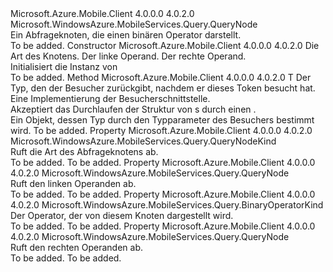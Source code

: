 <Type Name="BinaryOperatorNode" FullName="Microsoft.WindowsAzure.MobileServices.Query.BinaryOperatorNode">
  <TypeSignature Language="C#" Value="public sealed class BinaryOperatorNode : Microsoft.WindowsAzure.MobileServices.Query.QueryNode" />
  <TypeSignature Language="ILAsm" Value=".class public auto ansi sealed beforefieldinit BinaryOperatorNode extends Microsoft.WindowsAzure.MobileServices.Query.QueryNode" />
  <TypeSignature Language="DocId" Value="T:Microsoft.WindowsAzure.MobileServices.Query.BinaryOperatorNode" />
  <TypeSignature Language="VB.NET" Value="Public NotInheritable Class BinaryOperatorNode&#xA;Inherits QueryNode" />
  <TypeSignature Language="F#" Value="type BinaryOperatorNode = class&#xA;    inherit QueryNode" />
  <AssemblyInfo>
    <AssemblyName>Microsoft.Azure.Mobile.Client</AssemblyName>
    <AssemblyVersion>4.0.0.0</AssemblyVersion>
    <AssemblyVersion>4.0.2.0</AssemblyVersion>
  </AssemblyInfo>
  <Base>
    <BaseTypeName>Microsoft.WindowsAzure.MobileServices.Query.QueryNode</BaseTypeName>
  </Base>
  <Interfaces />
  <Docs>
    <summary>
            Ein Abfrageknoten, die einen binären Operator darstellt.
            </summary>
    <remarks>To be added.</remarks>
  </Docs>
  <Members>
    <Member MemberName=".ctor">
      <MemberSignature Language="C#" Value="public BinaryOperatorNode (Microsoft.WindowsAzure.MobileServices.Query.BinaryOperatorKind kind, Microsoft.WindowsAzure.MobileServices.Query.QueryNode left, Microsoft.WindowsAzure.MobileServices.Query.QueryNode right);" />
      <MemberSignature Language="ILAsm" Value=".method public hidebysig specialname rtspecialname instance void .ctor(valuetype Microsoft.WindowsAzure.MobileServices.Query.BinaryOperatorKind kind, class Microsoft.WindowsAzure.MobileServices.Query.QueryNode left, class Microsoft.WindowsAzure.MobileServices.Query.QueryNode right) cil managed" />
      <MemberSignature Language="DocId" Value="M:Microsoft.WindowsAzure.MobileServices.Query.BinaryOperatorNode.#ctor(Microsoft.WindowsAzure.MobileServices.Query.BinaryOperatorKind,Microsoft.WindowsAzure.MobileServices.Query.QueryNode,Microsoft.WindowsAzure.MobileServices.Query.QueryNode)" />
      <MemberSignature Language="VB.NET" Value="Public Sub New (kind As BinaryOperatorKind, left As QueryNode, right As QueryNode)" />
      <MemberSignature Language="F#" Value="new Microsoft.WindowsAzure.MobileServices.Query.BinaryOperatorNode : Microsoft.WindowsAzure.MobileServices.Query.BinaryOperatorKind * Microsoft.WindowsAzure.MobileServices.Query.QueryNode * Microsoft.WindowsAzure.MobileServices.Query.QueryNode -&gt; Microsoft.WindowsAzure.MobileServices.Query.BinaryOperatorNode" Usage="new Microsoft.WindowsAzure.MobileServices.Query.BinaryOperatorNode (kind, left, right)" />
      <MemberType>Constructor</MemberType>
      <AssemblyInfo>
        <AssemblyName>Microsoft.Azure.Mobile.Client</AssemblyName>
        <AssemblyVersion>4.0.0.0</AssemblyVersion>
        <AssemblyVersion>4.0.2.0</AssemblyVersion>
      </AssemblyInfo>
      <Parameters>
        <Parameter Name="kind" Type="Microsoft.WindowsAzure.MobileServices.Query.BinaryOperatorKind" />
        <Parameter Name="left" Type="Microsoft.WindowsAzure.MobileServices.Query.QueryNode" />
        <Parameter Name="right" Type="Microsoft.WindowsAzure.MobileServices.Query.QueryNode" />
      </Parameters>
      <Docs>
        <param name="kind">Die Art des Knotens.</param>
        <param name="left">Der linke Operand.</param>
        <param name="right">Der rechte Operand.</param>
        <summary>
            Initialisiert die Instanz von<see cref="T:Microsoft.WindowsAzure.MobileServices.Query.BinaryOperatorNode" /></summary>
        <remarks>To be added.</remarks>
      </Docs>
    </Member>
    <Member MemberName="Accept&lt;T&gt;">
      <MemberSignature Language="C#" Value="public override T Accept&lt;T&gt; (Microsoft.WindowsAzure.MobileServices.Query.QueryNodeVisitor&lt;T&gt; visitor);" />
      <MemberSignature Language="ILAsm" Value=".method public hidebysig virtual instance !!T Accept&lt;T&gt;(class Microsoft.WindowsAzure.MobileServices.Query.QueryNodeVisitor`1&lt;!!T&gt; visitor) cil managed" />
      <MemberSignature Language="DocId" Value="M:Microsoft.WindowsAzure.MobileServices.Query.BinaryOperatorNode.Accept``1(Microsoft.WindowsAzure.MobileServices.Query.QueryNodeVisitor{``0})" />
      <MemberSignature Language="VB.NET" Value="Public Overrides Function Accept(Of T) (visitor As QueryNodeVisitor(Of T)) As T" />
      <MemberSignature Language="F#" Value="override this.Accept : Microsoft.WindowsAzure.MobileServices.Query.QueryNodeVisitor&lt;'T&gt; -&gt; 'T" Usage="binaryOperatorNode.Accept visitor" />
      <MemberType>Method</MemberType>
      <AssemblyInfo>
        <AssemblyName>Microsoft.Azure.Mobile.Client</AssemblyName>
        <AssemblyVersion>4.0.0.0</AssemblyVersion>
        <AssemblyVersion>4.0.2.0</AssemblyVersion>
      </AssemblyInfo>
      <ReturnValue>
        <ReturnType>T</ReturnType>
      </ReturnValue>
      <TypeParameters>
        <TypeParameter Name="T" />
      </TypeParameters>
      <Parameters>
        <Parameter Name="visitor" Type="Microsoft.WindowsAzure.MobileServices.Query.QueryNodeVisitor&lt;T&gt;" />
      </Parameters>
      <Docs>
        <typeparam name="T">Der Typ, den der Besucher zurückgibt, nachdem er dieses Token besucht hat.</typeparam>
        <param name="visitor">Eine Implementierung der Besucherschnittstelle.</param>
        <summary>
            Akzeptiert das Durchlaufen der Struktur von <see cref="T:Microsoft.WindowsAzure.MobileServices.Query.QueryNodeVisitor`1" />s durch einen <see cref="T:Microsoft.WindowsAzure.MobileServices.Query.QueryNode" />.
            </summary>
        <returns>Ein Objekt, dessen Typ durch den Typparameter des Besuchers bestimmt wird.</returns>
        <remarks>To be added.</remarks>
      </Docs>
    </Member>
    <Member MemberName="Kind">
      <MemberSignature Language="C#" Value="public override Microsoft.WindowsAzure.MobileServices.Query.QueryNodeKind Kind { get; }" />
      <MemberSignature Language="ILAsm" Value=".property instance valuetype Microsoft.WindowsAzure.MobileServices.Query.QueryNodeKind Kind" />
      <MemberSignature Language="DocId" Value="P:Microsoft.WindowsAzure.MobileServices.Query.BinaryOperatorNode.Kind" />
      <MemberSignature Language="VB.NET" Value="Public Overrides ReadOnly Property Kind As QueryNodeKind" />
      <MemberSignature Language="F#" Value="member this.Kind : Microsoft.WindowsAzure.MobileServices.Query.QueryNodeKind" Usage="Microsoft.WindowsAzure.MobileServices.Query.BinaryOperatorNode.Kind" />
      <MemberType>Property</MemberType>
      <AssemblyInfo>
        <AssemblyName>Microsoft.Azure.Mobile.Client</AssemblyName>
        <AssemblyVersion>4.0.0.0</AssemblyVersion>
        <AssemblyVersion>4.0.2.0</AssemblyVersion>
      </AssemblyInfo>
      <ReturnValue>
        <ReturnType>Microsoft.WindowsAzure.MobileServices.Query.QueryNodeKind</ReturnType>
      </ReturnValue>
      <Docs>
        <summary>
            Ruft die Art des Abfrageknotens ab.
            </summary>
        <value>To be added.</value>
        <remarks>To be added.</remarks>
      </Docs>
    </Member>
    <Member MemberName="LeftOperand">
      <MemberSignature Language="C#" Value="public Microsoft.WindowsAzure.MobileServices.Query.QueryNode LeftOperand { get; }" />
      <MemberSignature Language="ILAsm" Value=".property instance class Microsoft.WindowsAzure.MobileServices.Query.QueryNode LeftOperand" />
      <MemberSignature Language="DocId" Value="P:Microsoft.WindowsAzure.MobileServices.Query.BinaryOperatorNode.LeftOperand" />
      <MemberSignature Language="VB.NET" Value="Public ReadOnly Property LeftOperand As QueryNode" />
      <MemberSignature Language="F#" Value="member this.LeftOperand : Microsoft.WindowsAzure.MobileServices.Query.QueryNode" Usage="Microsoft.WindowsAzure.MobileServices.Query.BinaryOperatorNode.LeftOperand" />
      <MemberType>Property</MemberType>
      <AssemblyInfo>
        <AssemblyName>Microsoft.Azure.Mobile.Client</AssemblyName>
        <AssemblyVersion>4.0.0.0</AssemblyVersion>
        <AssemblyVersion>4.0.2.0</AssemblyVersion>
      </AssemblyInfo>
      <ReturnValue>
        <ReturnType>Microsoft.WindowsAzure.MobileServices.Query.QueryNode</ReturnType>
      </ReturnValue>
      <Docs>
        <summary>
            Ruft den linken Operanden ab.
            </summary>
        <value>To be added.</value>
        <remarks>To be added.</remarks>
      </Docs>
    </Member>
    <Member MemberName="OperatorKind">
      <MemberSignature Language="C#" Value="public Microsoft.WindowsAzure.MobileServices.Query.BinaryOperatorKind OperatorKind { get; }" />
      <MemberSignature Language="ILAsm" Value=".property instance valuetype Microsoft.WindowsAzure.MobileServices.Query.BinaryOperatorKind OperatorKind" />
      <MemberSignature Language="DocId" Value="P:Microsoft.WindowsAzure.MobileServices.Query.BinaryOperatorNode.OperatorKind" />
      <MemberSignature Language="VB.NET" Value="Public ReadOnly Property OperatorKind As BinaryOperatorKind" />
      <MemberSignature Language="F#" Value="member this.OperatorKind : Microsoft.WindowsAzure.MobileServices.Query.BinaryOperatorKind" Usage="Microsoft.WindowsAzure.MobileServices.Query.BinaryOperatorNode.OperatorKind" />
      <MemberType>Property</MemberType>
      <AssemblyInfo>
        <AssemblyName>Microsoft.Azure.Mobile.Client</AssemblyName>
        <AssemblyVersion>4.0.0.0</AssemblyVersion>
        <AssemblyVersion>4.0.2.0</AssemblyVersion>
      </AssemblyInfo>
      <ReturnValue>
        <ReturnType>Microsoft.WindowsAzure.MobileServices.Query.BinaryOperatorKind</ReturnType>
      </ReturnValue>
      <Docs>
        <summary>
            Der Operator, der von diesem Knoten dargestellt wird.
            </summary>
        <value>To be added.</value>
        <remarks>To be added.</remarks>
      </Docs>
    </Member>
    <Member MemberName="RightOperand">
      <MemberSignature Language="C#" Value="public Microsoft.WindowsAzure.MobileServices.Query.QueryNode RightOperand { get; }" />
      <MemberSignature Language="ILAsm" Value=".property instance class Microsoft.WindowsAzure.MobileServices.Query.QueryNode RightOperand" />
      <MemberSignature Language="DocId" Value="P:Microsoft.WindowsAzure.MobileServices.Query.BinaryOperatorNode.RightOperand" />
      <MemberSignature Language="VB.NET" Value="Public ReadOnly Property RightOperand As QueryNode" />
      <MemberSignature Language="F#" Value="member this.RightOperand : Microsoft.WindowsAzure.MobileServices.Query.QueryNode" Usage="Microsoft.WindowsAzure.MobileServices.Query.BinaryOperatorNode.RightOperand" />
      <MemberType>Property</MemberType>
      <AssemblyInfo>
        <AssemblyName>Microsoft.Azure.Mobile.Client</AssemblyName>
        <AssemblyVersion>4.0.0.0</AssemblyVersion>
        <AssemblyVersion>4.0.2.0</AssemblyVersion>
      </AssemblyInfo>
      <ReturnValue>
        <ReturnType>Microsoft.WindowsAzure.MobileServices.Query.QueryNode</ReturnType>
      </ReturnValue>
      <Docs>
        <summary>
            Ruft den rechten Operanden ab.
            </summary>
        <value>To be added.</value>
        <remarks>To be added.</remarks>
      </Docs>
    </Member>
  </Members>
</Type>